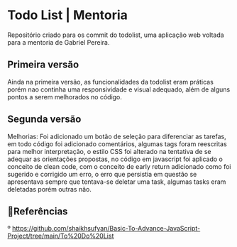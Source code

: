 # Todo List | Mentoria

Repositório criado para os commit do todolist, uma aplicação web voltada para a mentoria de Gabriel Pereira.


## Primeira versão
Ainda na primeira versão, as funcionalidades da todolist eram práticas porém nao continha uma responsividade e visual adequado, além de alguns pontos  a serem melhorados no código.

## Segunda versão
Melhorias: Foi adicionado um botão de seleção para diferenciar as tarefas, em todo código foi adicionado comentários, algumas tags foram reescritas para melhor interpretação, o estilo CSS foi alterado na tentativa de se adequar as orientações propostas, no código em javascript foi aplicado o conceito de clean code, com o conceito de early return adicionado como foi sugerido e corrigido um erro, o erro que persistia em questão se apresentava sempre que tentava-se deletar uma task, algumas tasks eram deletadas porém outras não. 


## 🎃Referências
º https://github.com/shaikhsufyan/Basic-To-Advance-JavaScript-Project/tree/main/To%20Do%20List
